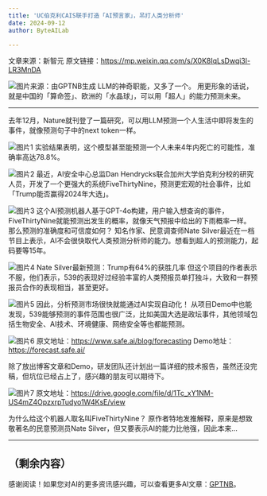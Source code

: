 ```yaml
---
title: 'UC伯克利CAIS联手打造「AI预言家」，吊打人类分析师'
date: 2024-09-12
author: ByteAILab

---
```


文章来源：新智元
原文链接：https://mp.weixin.qq.com/s/X0K8IqLsDwqi3l-LR3MnDA

![图片来源：由GPTNB生成](http://www.jesonc.com/upload/8FD7B96F5E34993C64020C0DB54F4C00/1726034731335/FvnWvVBvhusDkbc3JzMSz2LhY3gw.png)
LLM的神奇职能，又多了一个。
用更形象的话说，就是中国的「算命签」、欧洲的「水晶球」，可以用「超人」的能力预测未来。

---

去年12月，Nature就刊登了一篇研究，可以用LLM预测一个人生活中即将发生的事件，就像预测句子中的next token一样。

![图片1](http://www.jesonc.com/Fu5poxXEL5fbfHeZvKS-tvnS6-P_)
实验结果表明，这个模型甚至能预测一个人未来4年内死亡的可能性，准确率高达78.8%。

![图片2](http://www.jesonc.com/FkBh5nuC-pibHHUYjMWnOKZSb59d)
最近，AI安全中心总监Dan Hendrycks联合加州大学伯克利分校的研究人员，开发了一个更强大的系统FiveThirtyNine，预测更宏观的社会事件，比如「Trump能否赢得2024年大选」。

![图片3](http://www.jesonc.com/Fkor01LaRGRZkUvvzrZeR90Y7XRx)
这个AI预测机器人基于GPT-4o构建，用户输入想查询的事件，FiveThirtyNine就能预测出发生的概率，就像天气预报中给出的下雨概率一样。
那么预测的准确度和可信度如何？
知名作家、民意调查师Nate Silver最近在一档节目上表示，AI不会很快取代人类预测分析师的能力。想看到超人的预测能力，起码要等15年。

![图片4](http://www.jesonc.com/FmyklMTiOcwO75l-mJkQ5fnJImwT)
Nate Silver最新预测：Trump有64%的获胜几率
但这个项目的作者表示不服，他们表示，539的表现好过经验丰富的人类预报员单打独斗，大致和一群预报员合作的表现相当，甚至更好。

![图片5](http://www.jesonc.com/Fp9x27nv20PYmEjb4VU8DYAwg_PRN5nA)
因此，分析预测市场很快就能通过AI实现自动化！
从项目Demo中也能发现，539能够预测的事件范围也很广泛，比如美国大选是政坛事件，其他领域包括生物安全、AI技术、环境健康、网络安全等也都能预测。

![图片6](http://www.jesonc.com/FvNVuG_1oWzMWrL7xbeAOhmD-6Kf)
原文地址：https://www.safe.ai/blog/forecasting
Demo地址：https://forecast.safe.ai/

除了放出博客文章和Demo，研发团队还计划出一篇详细的技术报告，虽然还没完稿，但坑位已经占上了，感兴趣的朋友可以期待下。

![图片7](http://www.jesonc.com/FVXbv7YbWkedR8FJllk_E3ZoQOF6HLIC)
原文地址：https://drive.google.com/file/d/1Tc_xY1NM-US4mZ4OpzxrpTudyo1W4KsE/view

为什么给这个机器人取名叫FiveThirtyNine？
原作者特地发推解释，原来是想致敬著名的民意预测员Nate Silver，但又要表示AI的能力比他强，因此本来...

---

（剩余内容）
---
感谢阅读！如果您对AI的更多资讯感兴趣，可以查看更多AI文章：[GPTNB](https://gptnb.com)。